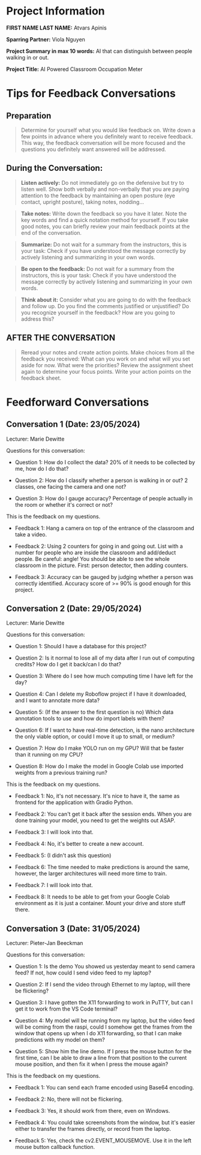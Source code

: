 # Project Information

**FIRST NAME LAST NAME:** Atvars Apinis

**Sparring Partner:** Viola Nguyen

**Project Summary in max 10 words:** AI that can distinguish between people walking in or out.

**Project Title:** AI Powered Classroom Occupation Meter

# Tips for Feedback Conversations

## Preparation

> Determine for yourself what you would like feedback on. Write down a few points in advance where you definitely want to receive feedback. This way, the feedback conversation will be more focused and the questions you definitely want answered will be addressed.

## During the Conversation:

> **Listen actively:** Do not immediately go on the defensive but try to listen well. Show both verbally and non-verbally that you are paying attention to the feedback by maintaining an open posture (eye contact, upright posture), taking notes, nodding...

> **Take notes:** Write down the feedback so you have it later. Note the key words and find a quick notation method for yourself. If you take good notes, you can briefly review your main feedback points at the end of the conversation.

> **Summarize:** Do not wait for a summary from the instructors, this is your task: Check if you have understood the message correctly by actively listening and summarizing in your own words.

> **Be open to the feedback:** Do not wait for a summary from the instructors, this is your task: Check if you have understood the message correctly by actively listening and summarizing in your own words.

> **Think about it:** Consider what you are going to do with the feedback and follow up. Do you find the comments justified or unjustified? Do you recognize yourself in the feedback? How are you going to address this?

## AFTER THE CONVERSATION

> Reread your notes and create action points. Make choices from all the feedback you received: What can you work on and what will you set aside for now. What were the priorities? Review the assignment sheet again to determine your focus points. Write your action points on the feedback sheet.

# Feedforward Conversations

## Conversation 1 (Date: 23/05/2024)

Lecturer: Marie Dewitte

Questions for this conversation:

- Question 1: How do I collect the data? 20% of it needs to be collected by me, how do I do that?

- Question 2: How do I classify whether a person is walking in or out? 2 classes, one facing the camera and one not?

- Question 3: How do I gauge accuracy? Percentage of people actually in the room or whether it's correct or not?

This is the feedback on my questions.

- Feedback 1: Hang a camera on top of the entrance of the classroom and take a video.

- Feedback 2: Using 2 counters for going in and going out. List with a number for people who are inside the classroom and add/deduct people. Be careful: angle! You should be able to see the whole classroom in the picture. First: person detector, then adding counters.

- Feedback 3: Accuracy can be gauged by judging whether a person was correctly identified. Accuracy score of >= 90% is good enough for this project.

## Conversation 2 (Date: 29/05/2024)

Lecturer: Marie Dewitte

Questions for this conversation:

- Question 1: Should I have a database for this project?

- Question 2: Is it normal to lose all of my data after I run out of computing credits? How do I get it back/can I do that?

- Question 3: Where do I see how much computing time I have left for the day?

- Question 4: Can I delete my Roboflow project if I have it downloaded, and I want to annotate more data?

- Question 5: (If the answer to the first question is no) Which data annotation tools to use and how do import labels with them?

- Question 6: If I want to have real-time detection, is the nano architecture the only viable option, or could I move it up to small, or medium?

- Question 7: How do I make YOLO run on my GPU? Will that be faster than it running on my CPU?

- Question 8: How do I make the model in Google Colab use imported weights from a previous training run?


This is the feedback on my questions.

- Feedback 1: No, it's not necessary. It's nice to have it, the same as frontend for the application with Gradio Python.

- Feedback 2: You can't get it back after the session ends. When you are done training your model, you need to get the weights out ASAP.

- Feedback 3: I will look into that.

- Feedback 4: No, it's better to create a new account.

- Feedback 5: (I didn't ask this question)

- Feedback 6: The time needed to make predictions is around the same, however, the larger architectures will need more time to train.

- Feedback 7: I will look into that.

- Feedback 8: It needs to be able to get from your Google Colab environment as it is just a container. Mount your drive and store stuff there.

## Conversation 3 (Date: 31/05/2024)

Lecturer: Pieter-Jan Beeckman

Questions for this conversation:

- Question 1: Is the demo You showed us yesterday meant to send camera feed? If not, how could I send video feed to my laptop?

- Question 2: If I send the video through Ethernet to my laptop, will there be flickering?

- Question 3: I have gotten the X11 forwarding to work in PuTTY, but can I get it to work from the VS Code terminal?

- Question 4: My model will be running from my laptop, but the video feed will be coming from the raspi, could I somehow get the frames from the window that opens up when I do X11 forwarding, so that I can make predictions with my model on them?

- Question 5: Show him the line demo. If I press the mouse button for the first time, can I be able to draw a line from that position to the current mouse position, and then fix it when I press the mouse again?

This is the feedback on my questions.

- Feedback 1: You can send each frame encoded using Base64 encoding.

- Feedback 2: No, there will not be flickering.

- Feedback 3: Yes, it should work from there, even on Windows.

- Feedback 4: You could take screenshots from the window, but it's easier either to transfer the frames directly, or record from the laptop.

- Feedback 5: Yes, check the cv2.EVENT_MOUSEMOVE. Use it in the left mouse button callback function.
